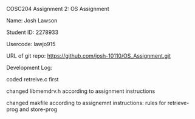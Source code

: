 COSC204 Assignment 2: OS Assignment

Name: Josh Lawson

Student ID: 2278933

Usercode: lawjo915

URL of git repo: https://github.com/josh-10110/OS_Assignment.git




Development Log:

coded retreive.c first

changed libmemdrv.h according to assignment instructions

changed makfile according to assignemnt instructions: rules for retrieve-prog and store-prog



